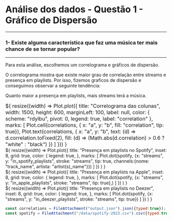 # Análise dos dados - Questão 1 - Gráfico de Dispersão

---
### 1- Existe alguma característica que faz uma música ter mais chance de se tornar popular?
---

Para esta análise, escolhemos um correlograma e gráficos de dispersão.

O correlograma mostra que existe maior grau de correlação entre streams e presença em playlists. Por isso, fizemos graficos de dispersão e conseguimos observar a seguinte tendência: 

 Quanto maior a presença em playlists, mais streams terá a música.


 <div class="card" style="font-size: 16px">${
    resize((width) => Plot.plot({
  title: "Correlograma das colunas",   
  width: 1500,
  height: 600,
  marginLeft: 100,
  label: null,
  color: { scheme: "rdylbu", pivot: 0, legend: true, label: "correlation" },
  marks: [
    Plot.cell(correlations, { x: "a", y: "b", fill: "correlation", tip: true}),
    Plot.text(correlations, {
      x: "a",
      y: "b",
      text: (d) => d.correlation.toFixed(2),
      fill: (d) => (Math.abs(d.correlation) > 0.6 ? "white" : "black")
    })
  ]
}))
  }</div>
 
 <div class="card">${ resize((width) => Plot.plot({
  title: "Presença em playlists no Spotify",   
  inset: 8,
  grid: true,
  color: {
    legend: true,
  },
  marks: [
    Plot.dot(spotify, {x: "streams", y: "in_spotify_playlists", stroke: "streams", tip: true, channels:{nome: "track_name", artista: "artist(s)_name"}})
  ]
}) ) }</div> 
 <div class="card">${ resize((width) => Plot.plot({
  title: "Presença em playlists na Apple",   
  inset: 8,
  grid: true,
  color: {
    legend: true,
  },
  marks: [
    Plot.dot(spotify, {x: "streams", y: "in_apple_playlists", stroke: "streams", tip: true},)
  ]
}) ) }</div> 
 <div class="card">${ resize((width) => Plot.plot({
  title: "Presença em playlists no Deezer",
  inset: 8,
  grid: true,
  color: {
    legend: true,
  },
  marks: [
    Plot.dot(spotify, {x: "streams", y: "in_deezer_playlists", stroke: "streams", tip: true})
  ]
}) ) }</div> 
 
 ```js 
 const correlations = FileAttachment("output.json").json({typed:true}); 
 const spotify = FileAttachment("/data/spotify-2023.csv").csv({typed:true});
 ```